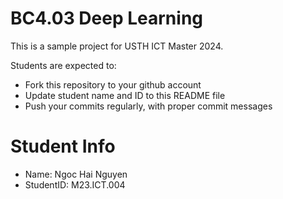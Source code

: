 BC4.03 Deep Learning 
=============================================

This is a sample project for USTH ICT Master 2024.

Students are expected to:

* Fork this repository to your github account
* Update student name and ID to this README file
* Push your commits regularly, with proper commit messages

Student Info
=======================
* Name: Ngoc Hai Nguyen
* StudentID: M23.ICT.004

